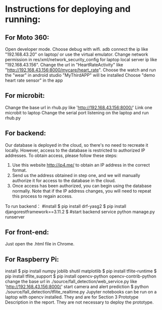 # Instructions for deploying and running: 

## For Moto 360:
Open developer mode. 
Choose debug with wifi. 
adb connect the ip like "192.168.43.20" on laptop/ or use the virtual emulator. 
Change network permission in res/xml/network_security_config for laptop local server ip like "192.168.43.156". 
Change the url in "HeartRateActivity" like "http://192.168.43.156:8000/mycare/heart_rate". 
Choose the watch and run the "wear" in android studio
"MyThirdAPP" will be installed 
Choose "demo heart rate sensor" in the app

## For microbit:
Change the base url in rhub.py like 'http://192.168.43.156:8000/'
Link one microbit to laptop
Change the serial port listening on the laptop
and run rhub.py

## For backend:
Our database is deployed in the cloud, so there's no need to recreate it locally. However, access to the database is restricted to authorized IP addresses. To obtain access, please follow these steps:
1. Use this website http://ip4.me/ to obtain an IP address in the correct format.
2. Send us the address obtained in step one, and we will manually authorize it for access to the database in the cloud.
3. Once access has been authorized, you can begin using the database normally. Note that if the IP address changes, you will need to repeat this process to regain access.

To run backend：
#install
$ pip install drf-yasg2
$ pip install djangorestframework==3.11.2
$ #start backend service
python manage.py runserver

## For front-end:
Just open the .html file in Chrome.

## For Raspberry Pi:
 install
$ pip install numpy joblib shutil matplotlib
$ pip install tflite-runtime
$ pip install tflite_support 
$ pip install opencv-python opencv-contrib-python
 change the base url in ./source/fall_detection/web_service.py like 'http://192.168.43.156:8000/'
 start camera and alert prediction
$ python ./source/fall_detection/tflite_realtime.py
 Jupyter notebooks can be run on a laptop with opencv installed.
 They and are for Section 3 Prototype Description in the report. 
 They are not necessary to deploy the prototype. 
